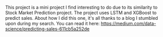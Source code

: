This project is a mini project I find interesting to do due to its similarity to Stock Market Prediction project. The project uses LSTM and XGBoost to predict sales.
About how I did this one, it's all thanks to a blog I stumbled upon during my search. You can read it here: https://medium.com/data-science/predicting-sales-611cb5a252de
